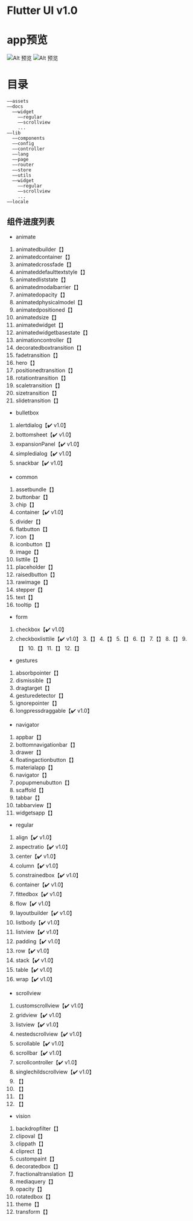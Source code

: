 # Flutter UI v1.0

# app预览

![Alt 预览](readme/flutter_ui2.gif)
![Alt 预览](readme/flutter_ui3.gif)


# 目录
```
——assets
——docs
  ——widget
    ——regular
    ——scrollview
    ...
——lib
  ——components
  ——config
  ——controller
  ——lang
  ——page
  ——router
  ——store
  ——utils
  ——widget
    ——regular
    ——scrollview
    ...
——locale
```

## 组件进度列表
- animate  
1.  animatedbuilder【】
2.  animatedcontainer【】
3.  animatedcrossfade【】
4.  animateddefaulttextstyle【】
5.  animatedliststate【】
6.  animatedmodalbarrier【】
7.  animatedopacity【】
8.  animatedphysicalmodel【】
9.  animatedpositioned【】
10. animatedsize【】
11. animatedwidget【】
12. animatedwidgetbasestate【】
13. animationcontroller【】
14. decoratedboxtransition【】
15. fadetransition【】
16. hero【】
17. positionedtransition【】
18. rotationtransition【】
19. scaletransition【】
20. sizetransition【】
20. slidetransition【】
- bulletbox
1.  alertdialog【✔️ v1.0】
2.  bottomsheet【✔️ v1.0】
3.  expansionPanel【✔️ v1.0】
4.  simpledialog【✔️ v1.0】
5.  snackbar【✔️ v1.0】
- common
1.  assetbundle【】
2.  buttonbar【】
3.  chip【】
4.  container【✔️ v1.0】
5.  divider【】
6.  flatbutton【】
7.  icon【】
8.  iconbutton【】
9.  image【】
10. listtile【】
11. placeholder【】
12. raisedbutton【】
13. rawimage【】
14. stepper【】
15. text【】
16. tooltip【】
- form
1.  checkbox【✔️ v1.0】
2.  checkboxlisttile【✔️ v1.0】
3.【】
4.【】
5.【】
6.【】
7.【】
8.【】
9.【】
10.【】
11.【】
12.【】
- gestures
1.  absorbpointer【】
2.  dismissible【】
3.  dragtarget【】
4.  gesturedetector【】
5.  ignorepointer【】
6.  longpressdraggable【✔️ v1.0】
- navigator
1.  appbar【】
2.  bottomnavigationbar【】
3.  drawer【】
4.  floatingactionbutton【】
5.  materialapp【】
6.  navigator【】
7.  popupmenubutton【】
8.  scaffold【】
9.  tabbar【】
10. tabbarview【】
11. widgetsapp【】
- regular
1.  align【✔️ v1.0】
2.  aspectratio【✔️ v1.0】
3.  center【✔️ v1.0】
4.  column【✔️ v1.0】
5.  constrainedbox【✔️ v1.0】
6.  container【✔️ v1.0】
7.  fittedbox【✔️ v1.0】
8.  flow【✔️ v1.0】
9.  layoutbuilder【✔️ v1.0】
10. listbody【✔️ v1.0】
11. listview【✔️ v1.0】
12. padding【✔️ v1.0】
13. row【✔️ v1.0】
14. stack【✔️ v1.0】
15. table【✔️ v1.0】
16. wrap【✔️ v1.0】
- scrollview
1.  customscrollview【✔️ v1.0】
2.  gridview【✔️ v1.0】
3.  listview【✔️ v1.0】
4.  nestedscrollview【✔️ v1.0】
5.  scrollable【✔️ v1.0】
6.  scrollbar【✔️ v1.0】
7.  scrollcontroller【✔️ v1.0】
8.  singlechildscrollview【✔️ v1.0】
9.  【】
10. 【】
11. 【】
12. 【】
- vision
1.  backdropfilter【】
2.  clipoval【】
3.  clippath【】
4.  cliprect【】
5.  custompaint【】
6.  decoratedbox【】
7.  fractionaltranslation【】
8.  mediaquery【】
9.  opacity【】
10. rotatedbox【】
11. theme【】
12. transform【】